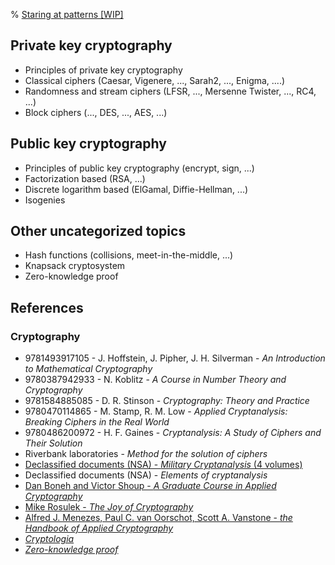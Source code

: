 % <a href="/">Staring at patterns [WIP]</a>

## Private key cryptography

- Principles of private key cryptography
- Classical ciphers (Caesar, Vigenere, ..., Sarah2, ..., Enigma, ....)
- Randomness and stream ciphers (LFSR, ..., Mersenne Twister, ..., RC4, ...)
- Block ciphers (..., DES, ..., AES, ...)

## Public key cryptography

- Principles of public key cryptography (encrypt, sign, ...)
- Factorization based (RSA, ...)
- Discrete logarithm based (ElGamal, Diffie-Hellman, ...)
- Isogenies

## Other uncategorized topics
- Hash functions (collisions, meet-in-the-middle, ...)
- Knapsack cryptosystem
- Zero-knowledge proof

## References

### Cryptography
- 9781493917105 - J. Hoffstein, J. Pipher, J. H. Silverman - _An Introduction to Mathematical Cryptography_
- 9780387942933 - N. Koblitz - _A Course in Number Theory and Cryptography_
- 9781584885085 - D. R. Stinson - _Cryptography: Theory and Practice_
- 9780470114865 - M. Stamp, R. M. Low - _Applied Cryptanalysis: Breaking Ciphers in the Real World_
- 9780486200972 - H. F. Gaines - _Cryptanalysis: A Study of Ciphers and Their Solution_
- Riverbank laboratories - _Method for the solution of ciphers_
- [Declassified documents (NSA) - _Military Cryptanalysis_ (4 volumes)](https://www.nsa.gov/news-features/declassified-documents/military-cryptanalysis/)
- Declassified documents (NSA) - _Elements of cryptanalysis_
- [Dan Boneh and Victor Shoup - _A Graduate Course in Applied Cryptography_](https://toc.cryptobook.us/)
- [Mike Rosulek - _The Joy of Cryptography_](http://web.engr.oregonstate.edu/~rosulekm/crypto/)
- [Alfred J. Menezes, Paul C. van Oorschot, Scott A. Vanstone - _the Handbook of Applied Cryptography_](http://cacr.uwaterloo.ca/hac/)
- [_Cryptologia_](http://ftp.math.utah.edu/pub/tex/bib/toc/cryptologia.html)
- [_Zero-knowledge proof_](https://zpk.science)

